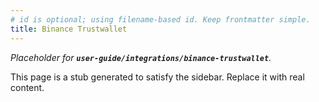 ```yaml
---
# id is optional; using filename-based id. Keep frontmatter simple.
title: Binance Trustwallet
---
```


_Placeholder for **`user-guide/integrations/binance-trustwallet`**._

This page is a stub generated to satisfy the sidebar.
Replace it with real content.
